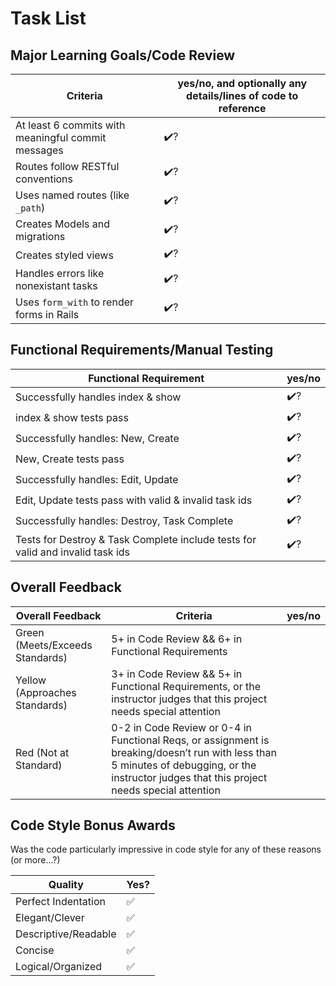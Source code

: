 # Task List


<!-- Instructors: The checkmarks are already there, so just delete them for any line items that aren't met. -->

## Major Learning Goals/Code Review

<!-- Instructors: Feel free to practice creating specific feedback by referencing a line of code if you'd like. For example, you may say something like "nice custom method in `calculator.rb` line 42." This is optional. -->

<!-- Comprehension questions:

 

 -->

| Criteria | yes/no, and optionally any details/lines of code to reference |
| --- | --- |
| At least 6 commits with meaningful commit messages | ✔️?
| Routes follow RESTful conventions | ✔️?
| Uses named routes (like `_path`) | ✔️?
| Creates Models and migrations | ✔️?
| Creates styled views | ✔️?
| Handles errors like nonexistant tasks | ✔️?
| Uses `form_with` to render forms in Rails | ✔️?

## Functional Requirements/Manual Testing

| Functional Requirement | yes/no |
| --- | --- |
| Successfully handles index & show | ✔️?
| index & show tests pass | ✔️?
| Successfully handles: New, Create | ✔️?
| New, Create tests pass | ✔️?
| Successfully handles: Edit, Update | ✔️?
| Edit, Update tests pass with valid & invalid task ids | ✔️?
| Successfully handles: Destroy, Task Complete | ✔️?
| Tests for Destroy & Task Complete include tests for valid and invalid task ids | ✔️?

## Overall Feedback

| Overall Feedback | Criteria | yes/no |
| --- | --- | --- |
| Green (Meets/Exceeds Standards) | 5+ in Code Review && 6+ in Functional Requirements | 
| Yellow (Approaches Standards) | 3+ in Code Review && 5+ in Functional Requirements, or the instructor judges that this project needs special attention | 
| Red (Not at Standard) | 0-2 in Code Review or 0-4 in Functional Reqs, or assignment is breaking/doesn’t run with less than 5 minutes of debugging, or the instructor judges that this project needs special attention | 

<!-- ### Additional Feedback -->

<!-- Instructors, feel free to ignore this section if there's nothing else to add. -->

## Code Style Bonus Awards

<!-- Instructors: Please strike a balance between liberal/stingy with these. These are simply built-in pieces of positive feedback; use this to encourage and push students towards a cleaner code style! -->

Was the code particularly impressive in code style for any of these reasons (or more...?)

| Quality | Yes? |
| --- | --- |
| Perfect Indentation | ✅
| Elegant/Clever | ✅
| Descriptive/Readable | ✅
| Concise | ✅
| Logical/Organized | ✅

